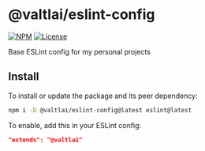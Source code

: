 # @valtlai/eslint-config

[![NPM](https://img.shields.io/npm/v/@valtlai/eslint-config.svg)](https://www.npmjs.com/package/@valtlai/eslint-config)
[![License](https://img.shields.io/npm/l/@valtlai/eslint-config.svg)](LICENSE)

Base ESLint config for my personal projects

## Install

To install or update the package and its peer dependency:

```sh
npm i -D @valtlai/eslint-config@latest eslint@latest
```

To enable, add this in your ESLint config:

```json
"extends": "@valtlai"
```
